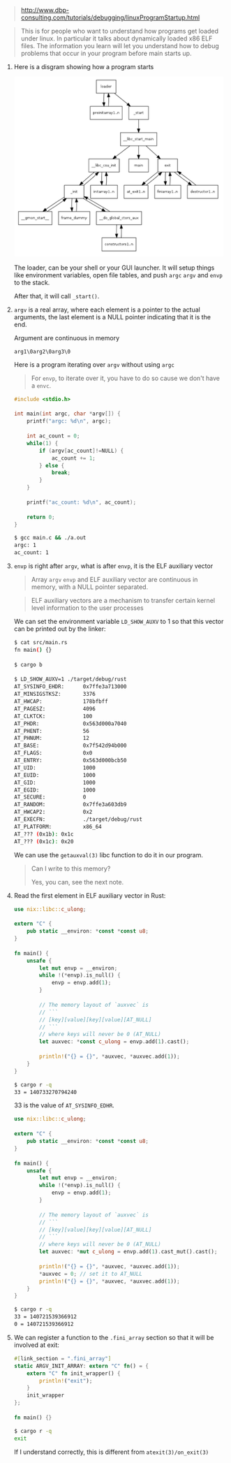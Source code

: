 > http://www.dbp-consulting.com/tutorials/debugging/linuxProgramStartup.html

> This is for people who want to understand how programs get loaded under linux.
> In particular it talks about dynamically loaded x86 ELF files. The information 
> you learn will let you understand how to debug problems that occur in your 
> program before main starts up.

1. Here is a disgram showing how a program starts

   ![diagram](https://github.com/SteveLauC/pic/blob/main/Screenshot%20from%202023-11-29%2015-01-32.png)

   The loader, can be your shell or your GUI launcher. It will setup things like
   environment variables, open file tables, and push `argc` `argv` and `envp` to
   the stack.

   After that, it will call `_start()`.

2. `argv` is a real array, where each element is a pointer to the actual 
   arguments, the last element is a NULL pointer indicating that it is
   the end.

   Argument are continuous in memory

   ```
   arg1\0arg2\0arg3\0
   ```

   Here is a program iterating over `argv` without using `argc`

   > For `envp`, to iterate over it, you have to do so cause we don't have a 
   > `envc`.

   ```c
   #include <stdio.h>

   int main(int argc, char *argv[]) {
       printf("argc: %d\n", argc);

       int ac_count = 0;
       while(1) {
           if (argv[ac_count]!=NULL) {
               ac_count += 1;
           } else {
               break;
           }
       }

       printf("ac_count: %d\n", ac_count);

       return 0;
   }
   ```

   ```sh
   $ gcc main.c && ./a.out
   argc: 1
   ac_count: 1
   ```

3. `envp` is right after `argv`, what is after `envp`, it is the ELF auxiliary 
   vector

   > Array `argv` `envp` and ELF auxiliary vector are continuous in memory, with
   > a NULL pointer separated.
   
   > ELF auxiliary vectors are a mechanism to transfer certain kernel level 
   > information to the user processes

   We can set the environment variable `LD_SHOW_AUXV` to 1 so that this vector
   can be printed out by the linker:

   ```sh
   $ cat src/main.rs
   fn main() {}

   $ cargo b

   $ LD_SHOW_AUXV=1 ./target/debug/rust
   AT_SYSINFO_EHDR:      0x7ffe3a713000
   AT_MINSIGSTKSZ:       3376
   AT_HWCAP:             178bfbff
   AT_PAGESZ:            4096
   AT_CLKTCK:            100
   AT_PHDR:              0x563d000a7040
   AT_PHENT:             56
   AT_PHNUM:             12
   AT_BASE:              0x7f542d94b000
   AT_FLAGS:             0x0
   AT_ENTRY:             0x563d000bcb50
   AT_UID:               1000
   AT_EUID:              1000
   AT_GID:               1000
   AT_EGID:              1000
   AT_SECURE:            0
   AT_RANDOM:            0x7ffe3a603db9
   AT_HWCAP2:            0x2
   AT_EXECFN:            ./target/debug/rust
   AT_PLATFORM:          x86_64
   AT_??? (0x1b): 0x1c
   AT_??? (0x1c): 0x20
   ```

   We can use the `getauxval(3)` libc function to do it in our program.

   > Can I write to this memory? 
   >
   > Yes, you can, see the next note.

4. Read the first element in ELF auxiliary vector in Rust:

   ```rs
   use nix::libc::c_ulong;

   extern "C" {
       pub static __environ: *const *const u8;
   }

   fn main() {
       unsafe {
           let mut envp = __environ;
           while !(*envp).is_null() {
               envp = envp.add(1);
           }

           // The memory layout of `auxvec` is
           // ```
           // [key][value][key][value][AT_NULL]
           // ```
           // where keys will never be 0 (AT_NULL)
           let auxvec: *const c_ulong = envp.add(1).cast();

           println!("{} = {}", *auxvec, *auxvec.add(1));
       }
   }
   ```

   ```sh
   $ cargo r -q
   33 = 140733270794240
   ```

   33 is the value of `AT_SYSINFO_EDHR`.

   ```rs
   use nix::libc::c_ulong;

   extern "C" {
       pub static __environ: *const *const u8;
   }

   fn main() {
       unsafe {
           let mut envp = __environ;
           while !(*envp).is_null() {
               envp = envp.add(1);
           }

           // The memory layout of `auxvec` is
           // ```
           // [key][value][key][value][AT_NULL]
           // ```
           // where keys will never be 0 (AT_NULL)
           let auxvec: *mut c_ulong = envp.add(1).cast_mut().cast();

           println!("{} = {}", *auxvec, *auxvec.add(1));
           *auxvec = 0; // set it to AT_NULL
           println!("{} = {}", *auxvec, *auxvec.add(1));
       }
   }
   ```
   ```sh
   $ cargo r -q
   33 = 140721539366912
   0 = 140721539366912
   ```

5. We can register a function to the `.fini_array` section so that it will be
   involved at exit:

   ```rs
   #[link_section = ".fini_array"]
   static ARGV_INIT_ARRAY: extern "C" fn() = {
       extern "C" fn init_wrapper() {
           println!("exit");
       }
       init_wrapper
   };

   fn main() {}
   ```
   ```sh
   $ cargo r -q
   exit
   ```

   If I understand correctly, this is different from `atexit(3)/on_exit(3)`
